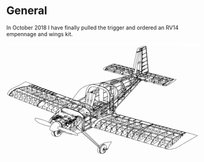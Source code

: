 # General

In October 2018 I have finally pulled the trigger and ordered an RV14 empennage and wings kit.

![](.gitbook/assets/rv14.png)

